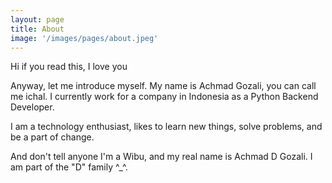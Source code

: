 ```yaml
---
layout: page
title: About
image: '/images/pages/about.jpeg'
---
```


Hi if you read this, I love you

Anyway, let me introduce myself. My name is Achmad Gozali, you can call me ichal. I currently work for a company in Indonesia as a Python Backend Developer.

I am a technology enthusiast, likes to learn new things, solve problems, and be a part of change.

And don't tell anyone I'm a Wibu, and my real name is Achmad D Gozali. I am part of the "D" family ^_^.